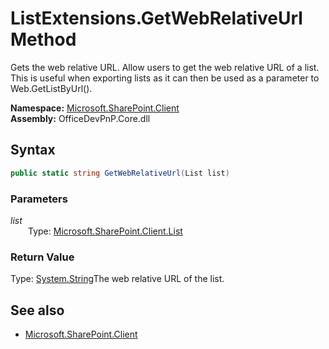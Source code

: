 # ListExtensions.GetWebRelativeUrl Method  
Gets the web relative URL.
            Allow users to get the web relative URL of a list.  
            This is useful when exporting lists as it can then be used as a parameter to Web.GetListByUrl().  

**Namespace:** [Microsoft.SharePoint.Client](Microsoft.SharePoint.Client.md)  
**Assembly:** OfficeDevPnP.Core.dll  
## Syntax
```C#
public static string GetWebRelativeUrl(List list)
```
### Parameters
*list*  
&emsp;&emsp;Type: [Microsoft.SharePoint.Client.List](Microsoft.SharePoint.Client.List.md) 
&emsp;&emsp;  
  
### Return Value
Type: [System.String](System.String.md  
)The web relative URL of the list.

## See also
- [Microsoft.SharePoint.Client](Microsoft.SharePoint.Client.md)
